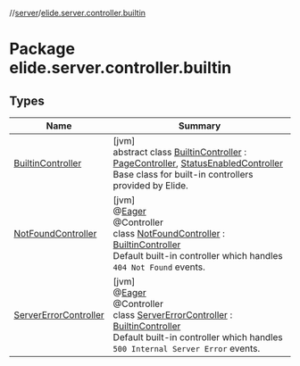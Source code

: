 //[server](../../index.md)/[elide.server.controller.builtin](index.md)

# Package elide.server.controller.builtin

## Types

| Name | Summary |
|---|---|
| [BuiltinController](-builtin-controller/index.md) | [jvm]<br>abstract class [BuiltinController](-builtin-controller/index.md) : [PageController](../elide.server.controller/-page-controller/index.md), [StatusEnabledController](../elide.server.controller/-status-enabled-controller/index.md)<br>Base class for built-in controllers provided by Elide. |
| [NotFoundController](-not-found-controller/index.md) | [jvm]<br>@[Eager](../elide.server.annotations/-eager/index.md)<br>@Controller<br>class [NotFoundController](-not-found-controller/index.md) : [BuiltinController](-builtin-controller/index.md)<br>Default built-in controller which handles `404 Not Found` events. |
| [ServerErrorController](-server-error-controller/index.md) | [jvm]<br>@[Eager](../elide.server.annotations/-eager/index.md)<br>@Controller<br>class [ServerErrorController](-server-error-controller/index.md) : [BuiltinController](-builtin-controller/index.md)<br>Default built-in controller which handles `500 Internal Server Error` events. |
